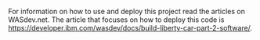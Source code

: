 For information on how to use and deploy this project read the articles on WASdev.net. The article that focuses on how to deploy this code is https://developer.ibm.com/wasdev/docs/build-liberty-car-part-2-software/.
